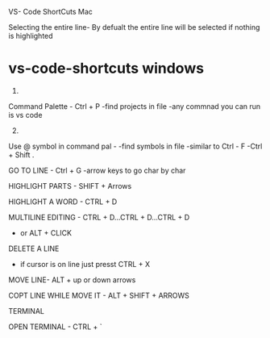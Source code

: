 VS- Code ShortCuts Mac

Selecting the entire line- 
By defualt the entire line will be selected if nothing is highlighted




















# vs-code-shortcuts windows

1.
Command Palette - Ctrl + P
-find projects in file 
-any commnad you can run is vs code 

2. 
Use @ symbol in command pal - 
-find symbols in file 
-similar to Ctrl - F
-Ctrl + Shift . 


GO TO LINE - Ctrl + G
-arrow keys to go char by char

HIGHLIGHT PARTS - SHIFT + Arrows

HIGHLIGHT A WORD - CTRL + D


MULTILINE EDITING - CTRL + D...CTRL + D...CTRL + D
- or ALT + CLICK


DELETE A LINE 
- if cursor is on line just presst CTRL + X

MOVE LINE- ALT + up or down arrows 

COPT LINE WHILE MOVE IT - ALT + SHIFT + ARROWS



TERMINAL

OPEN TERMINAL - CTRL + `
